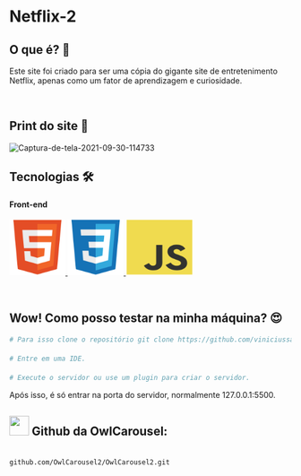 # Netflix-2

<h2> O que é? 🤔 </h2>

Este site foi criado para ser uma cópia do gigante site de entretenimento Netflix,
apenas como um fator de aprendizagem e curiosidade.

<br>

<h2> Print do site 📸</h2>
<img src="https://i.ibb.co/fnTyHZ8/Captura-de-tela-2021-09-30-114733.png" alt="Captura-de-tela-2021-09-30-114733" border="0">

<br>
<h2> Tecnologias 🛠</h2>

#### **Front-end** 
<p align="left">

  <a href="https://developer.mozilla.org/pt-BR/docs/Web/HTML" target="_blank">
    <img
      src="https://raw.githubusercontent.com/devicons/devicon/master/icons/html5/html5-original.svg"
      alt="HTML5"
      width="100"
      height="100"
    />
  </a>

  <a href="https://developer.mozilla.org/pt-BR/docs/Web/CSS" target="_blank">
    <img
      src="https://raw.githubusercontent.com/devicons/devicon/master/icons/css3/css3-original.svg"
      alt="Css3"
      width="100"
      height="100"
    />
  </a>
  <a
    href="https://developer.mozilla.org/en-US/docs/Web/JavaScript"
  >
    <img
      src="https://raw.githubusercontent.com/devicons/devicon/master/icons/javascript/javascript-original.svg"
      alt="javascript"
      width="120"
      height="100"
    />
  </a>
  
</p>

<br>
  
<h2> Wow! Como posso testar na minha máquina? 😍</h2>

```bash
# Para isso clone o repositório git clone https://github.com/viniciussalvarenga/Netflix-2.git

# Entre em uma IDE.

# Execute o servidor ou use um plugin para criar o servidor.
```
Após isso, é só entrar na porta do servidor, normalmente 127.0.0.1:5500.

<h2> <a href="github.com/OwlCarousel2/OwlCarousel2.git"><img height=35em width=35em src="https://i.ibb.co/6yZF547/18146764.png" border="0"></a> Github da OwlCarousel:  </h2>

```bash

github.com/OwlCarousel2/OwlCarousel2.git

```

